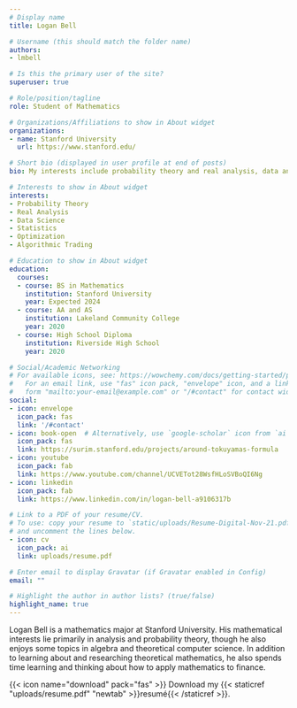 ```yaml
---
# Display name
title: Logan Bell

# Username (this should match the folder name)
authors:
- lmbell

# Is this the primary user of the site?
superuser: true

# Role/position/tagline
role: Student of Mathematics

# Organizations/Affiliations to show in About widget
organizations:
- name: Stanford University
  url: https://www.stanford.edu/

# Short bio (displayed in user profile at end of posts)
bio: My interests include probability theory and real analysis, data analysis, statistics, numerical optimization, and algorithmic trading.

# Interests to show in About widget
interests:
- Probability Theory
- Real Analysis
- Data Science
- Statistics
- Optimization
- Algorithmic Trading

# Education to show in About widget
education:
  courses:
  - course: BS in Mathematics
    institution: Stanford University
    year: Expected 2024
  - course: AA and AS
    institution: Lakeland Community College
    year: 2020
  - course: High School Diploma
    institution: Riverside High School
    year: 2020

# Social/Academic Networking
# For available icons, see: https://wowchemy.com/docs/getting-started/page-builder/#icons
#   For an email link, use "fas" icon pack, "envelope" icon, and a link in the
#   form "mailto:your-email@example.com" or "/#contact" for contact widget.
social:
- icon: envelope
  icon_pack: fas
  link: '/#contact'
- icon: book-open  # Alternatively, use `google-scholar` icon from `ai` icon pack
  icon_pack: fas
  link: https://surim.stanford.edu/projects/around-tokuyamas-formula
- icon: youtube
  icon_pack: fab
  link: https://www.youtube.com/channel/UCVETot28WsfHLoSVBoQI6Ng
- icon: linkedin
  icon_pack: fab
  link: https://www.linkedin.com/in/logan-bell-a9106317b

# Link to a PDF of your resume/CV.
# To use: copy your resume to `static/uploads/Resume-Digital-Nov-21.pdf`, enable `ai` icons in `params.toml`, 
# and uncomment the lines below.
- icon: cv
  icon_pack: ai
  link: uploads/resume.pdf

# Enter email to display Gravatar (if Gravatar enabled in Config)
email: ""

# Highlight the author in author lists? (true/false)
highlight_name: true
---
```


Logan Bell is a mathematics major at Stanford University. His mathematical interests lie primarily in analysis and probability theory, though he also enjoys some topics in algebra and theoretical computer science. In addition to learning about and researching theoretical mathematics, he also spends time learning and thinking about how to apply mathematics to finance.

{{< icon name="download" pack="fas" >}} Download my {{< staticref "uploads/resume.pdf" "newtab" >}}resumé{{< /staticref >}}.
